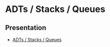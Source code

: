 # ADTs / Stacks / Queues

## Presentation
+ [ADTs / Stacks / Queues](https://drive.google.com/open?id=1rsxjS8l4Lo21nskccyBH7Hap19NfL-D1BNGgiPlW0bc)
